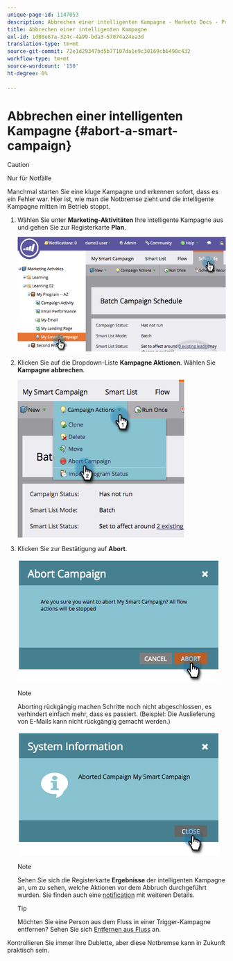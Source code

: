```yaml
---
unique-page-id: 1147053
description: Abbrechen einer intelligenten Kampagne - Marketo Docs - Produktdokumentation
title: Abbrechen einer intelligenten Kampagne
exl-id: 1d80e67a-324c-4a99-bda3-57074a24ea3d
translation-type: tm+mt
source-git-commit: 72e1d29347bd5b77107da1e9c30169cb6490c432
workflow-type: tm+mt
source-wordcount: '150'
ht-degree: 0%

---
```


# Abbrechen einer intelligenten Kampagne {#abort-a-smart-campaign}

>[!CAUTION]
>
>Nur für Notfälle

Manchmal starten Sie eine kluge Kampagne und erkennen sofort, dass es ein Fehler war. Hier ist, wie man die Notbremse zieht und die intelligente Kampagne mitten im Betrieb stoppt.

1. Wählen Sie unter **Marketing-Aktivitäten** Ihre intelligente Kampagne aus und gehen Sie zur Registerkarte **Plan**.

   ![](assets/image2014-9-22-16-3a19-3a44.png)

1. Klicken Sie auf die Dropdown-Liste **Kampagne Aktionen**. Wählen Sie **Kampagne abbrechen**.

   ![](assets/image2014-9-22-16-19-48.png)

1. Klicken Sie zur Bestätigung auf **Abort**.

   ![](assets/image2014-9-22-16-3a19-3a57.png)

   >[!NOTE]
   >
   >Aborting rückgängig machen Schritte noch nicht abgeschlossen, es verhindert einfach mehr, dass es passiert. (Beispiel: Die Auslieferung von E-Mails kann nicht rückgängig gemacht werden.)

   ![](assets/image2014-9-22-16-3a20-3a0.png)

   >[!NOTE]
   >
   >Sehen Sie sich die Registerkarte **Ergebnisse** der intelligenten Kampagne an, um zu sehen, welche Aktionen vor dem Abbruch durchgeführt wurden. Sie finden auch eine [notification](/help/marketo/product-docs/core-marketo-concepts/miscellaneous/understanding-notifications.md) mit weiteren Details.

   >[!TIP]
   >
   >Möchten Sie eine Person aus dem Fluss in einer Trigger-Kampagne entfernen? Sehen Sie sich [Entfernen aus Fluss](/help/marketo/product-docs/core-marketo-concepts/smart-campaigns/flow-actions/remove-from-flow.md) an.

Kontrollieren Sie immer Ihre Dublette, aber diese Notbremse kann in Zukunft praktisch sein.
